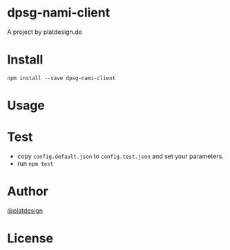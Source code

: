 # dpsg-nami-client

A project by platdesign.de


# Install

`npm install --save dpsg-nami-client`

# Usage


# Test
- copy `config.default.json` to `config.test.json` and set your parameters.
- run `npm test`

# Author

[@platdesign](https://twitter.com/platdesign)

# License
